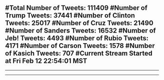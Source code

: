 #Total Number of Tweets: 111409 
#Number of Trump Tweets: 37441
#Number of Clinton Tweets: 25017
#Number of Cruz Tweets: 21490
#Number of Sanders Tweets: 16532
#Number of Jeb! Tweets: 4493
#Number of Rubio Tweets: 4171
#Number of Carson Tweets: 1578
#Number of Kasich Tweets: 707
#Current Stream Started at Fri Feb 12 22:54:01 MST
---
---
---
